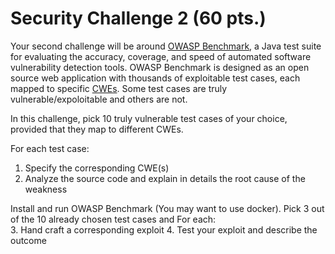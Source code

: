 # Security Challenge 2 (60 pts.)

Your second challenge will be around [OWASP Benchmark](https://owasp.org/www-project-benchmark/), a Java test suite for evaluating the accuracy, coverage, and speed of automated software vulnerability detection tools. OWASP Benchmark is designed as an open source web application with thousands of exploitable test cases, each mapped to specific [CWEs](https://cwe.mitre.org/). Some test cases are truly vulnerable/expoloitable and others are not.

In this challenge, pick 10 truly vulnerable test cases of your choice, provided that they map to different CWEs. 

For each test case:
1. Specify the corresponding CWE(s)
2. Analyze the source code and explain in details the root cause of the weakness

Install and run OWASP Benchmark (You may want to use docker). Pick 3 out of the 10 already chosen test cases and For each:\
3. Hand craft a corresponding exploit
4. Test your exploit and describe the outcome
